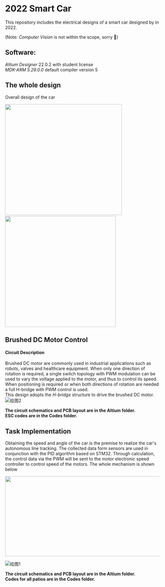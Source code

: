 # 2022 Smart Car
This repository includes the electrical designs of a smart car designed by in 2022.

(Note: _Computer Vision_ is not within the scope, sorry &#x1F915;)  
## Software:   
_Altium Designer_ 22.0.2 with student license  
_MDK-ARM 5.29.0.0_  default compiler version 5
## The whole design
Overall design of the car

<img src="https://user-images.githubusercontent.com/72595382/210047877-32ab4065-c544-45dd-a50a-52c7fa55614f.png" width="380" height="360"> &nbsp; &nbsp; <img src="https://user-images.githubusercontent.com/72595382/210048130-d53eab96-e343-43d6-b916-31ef80964160.png" width="360" height="360">

## Brushed DC Motor Control

#### Circuit Description

Brushed DC motor are commonly used in industrial applications such as robots, valves and healthcare equipment. When only one direction of rotation is required, a single switch topology with PWM modulation can be used to vary the voltage applied to the motor, and thus to control its speed. When positioning is required or when both directions of rotation are needed a full H-bridge with PWM control is used.  
This design adopts the _H-bridge_ structure to drive the brushed DC motor.
![绘图2](https://user-images.githubusercontent.com/72595382/210053351-1f2f0f1a-1ded-45ea-87a8-30c49fce8814.svg)


**The circuit schematics and PCB layout are in the Altium folder.**  
**ESC codes are in the Codes folder.**
## Task Implementation

Obtaining the speed and angle of the car is the premise to realize the car's autonomous line tracking. The collected data form sensors are used in conjunction with the PID algorithm based on STM32. Through calculation, the control data via the PWM will be sent to the motor electronic speed controller to control speed of the motors. The whole mechanism is shown below

<img src="https://user-images.githubusercontent.com/72595382/210049955-0ab55a18-9b76-4acc-8020-871a66178923.png" width="640" height="260">  

![绘图1](https://user-images.githubusercontent.com/72595382/210053551-74426c39-0b63-439a-b6be-74f061800b84.svg)

**The circuit schematics and PCB layout are in the Altium folder.**  
**Codes for all patios are in the Codes folder.**  


